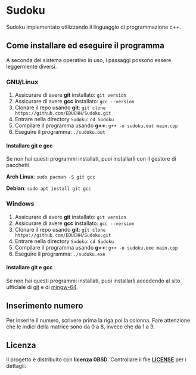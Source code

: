 # Sudoku
Sudoku implementato utilizzando il linguaggio di programmazione c++.

## Come installare ed eseguire il programma
A seconda del sistema operativo in uso, i passaggi possono essere leggermente diversi.

### GNU/Linux
1. Assicurare di avere **git** installato: `git version`
2. Assicurare di avere **gcc** installato: `gcc --version` 
3. Clonare il repo usando **git**: `git clone https://github.com/EDUCHH/Sudoku.git`
4. Entrare nella directory `Sudoku`: `cd Sudoku`
5. Compilare il programma usando **g++**: `g++ -o sudoku.out main.cpp`
6. Eseguire il programma: `./sudoku.out`

#### Installare git e gcc
Se non hai questi programmi installati, puoi installarli con il gestore di pacchetti.

**Arch Linux**: `sudo pacman -S git gcc`

**Debian**: `sudo apt install git gcc`

### Windows
1. Assicurare di avere **git** installato: `git version`
2. Assicurare di avere **gcc** installato: `gcc --version` 
3. Clonare il repo usando **git**: `git clone https://github.com/EDUCHH/Sudoku.git`
4. Entrare nella directory `Sudoku`: `cd Sudoku`
5. Compilare il programma usando **g++**: `g++ -o sudoku.exe main.cpp`
6. Eseguire il programma: `./sudoku.exe`

#### Installare git e gcc
Se non hai questi programmi installati, puoi installarli accedendo al sito ufficiale di [git](https://git-scm.com/) e di [mingw-64](https://www.mingw-w64.org/).

## Inserimento numero
Per inserire il numero, scrivere prima la riga poi la colonna.
Fare attenzione che le indici della matrice sono da 0 a 8, invece che da 1 a 9.

## Licenza
Il progetto è distribuito con **licenza 0BSD**. Controllare il file **[LICENSE](LICENSE)** per i dettagli.
